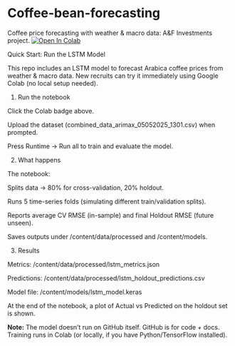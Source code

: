 # Coffee-bean-forecasting
Coffee price forecasting with weather &amp; macro data: A&amp;F Investments project.
[![Open In Colab](https://colab.research.google.com/assets/colab-badge.svg)](https://colab.research.google.com/github/Senyor-quant/Coffee-bean-forecasting/blob/main/notebooks/run_training.ipynb)

Quick Start: Run the LSTM Model

This repo includes an LSTM model to forecast Arabica coffee prices from weather & macro data.
New recruits can try it immediately using Google Colab (no local setup needed).

1. Run the notebook

Click the Colab badge above.

Upload the dataset (combined_data_arimax_05052025_1301.csv) when prompted.

Press Runtime → Run all to train and evaluate the model.

2. What happens

The notebook:

Splits data → 80% for cross-validation, 20% holdout.

Runs 5 time-series folds (simulating different train/validation splits).

Reports average CV RMSE (in-sample) and final Holdout RMSE (future unseen).

Saves outputs under /content/data/processed and /content/models.

3. Results

Metrics: /content/data/processed/lstm_metrics.json

Predictions: /content/data/processed/lstm_holdout_predictions.csv

Model file: /content/models/lstm_model.keras

At the end of the notebook, a plot of Actual vs Predicted on the holdout set is shown.

**Note:** The model doesn’t run on GitHub itself. GitHub is for code + docs.
Training runs in Colab (or locally, if you have Python/TensorFlow installed).
